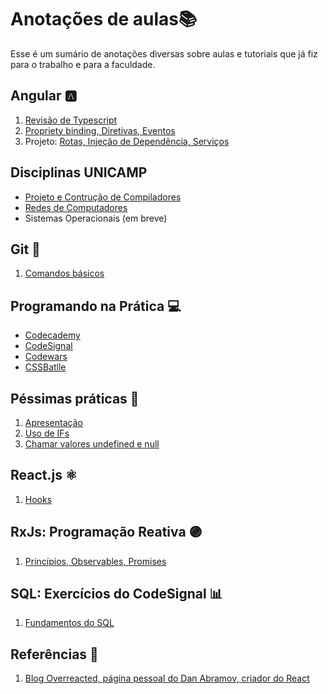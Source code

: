 ﻿# Anotações de aulas📚
Esse é um sumário de anotações diversas sobre aulas e tutoriais que já fiz para o trabalho e para a faculdade. 

 ## Angular 🅰️	
 1. [Revisão de Typescript](https://github.com/NatSatie/notasDeAula/blob/main/angular/angular_part1.md)
 2. [Propriety binding, Diretivas, Eventos](https://github.com/NatSatie/notasDeAula/blob/main/angular/angular_part2.md)
 3. Projeto: [Rotas, Injeção de Dependência, Serviços](https://github.com/NatSatie/notasDeAula/blob/main/angular/angular_part3.md)

## Disciplinas UNICAMP

 - [Projeto e Contrução de Compiladores](https://github.com/NatSatie/StudyNotes/blob/main/compilers/Apresentacao.md)
 - [Redes de Computadores](https://github.com/NatSatie/StudyNotes/blob/main/redes/Apresentacao.md)
 - Sistemas Operacionais (em breve)

## Git 🐙
 
 1. [Comandos básicos](https://github.com/NatSatie/notasDeAula/blob/main/git.md)

## Programando na Prática 💻

 - [Codecademy](https://www.codecademy.com/)
 - [CodeSignal](https://app.codesignal.com/arcade)
 - [Codewars](https://www.codewars.com/)
 - [CSSBatlle](https://cssbattle.dev/)

## Péssimas práticas 🙋
 
 1. [Apresentação](https://github.com/NatSatie/TechNotes/blob/main/badPractises/summary.md)
 2. [Uso de IFs](https://github.com/NatSatie/TechNotes/blob/main/badPractises/part1.md)
 3. [Chamar valores undefined e null](https://github.com/NatSatie/TechNotes/blob/main/badPractises/part2.md)
 
## React.js ⚛️
 
 1. [Hooks](https://github.com/NatSatie/notasDeAula/blob/main/react/hooks.md)
 
## RxJs: Programação Reativa 🟣
  
 1. [Princípios, Observables, Promises](https://github.com/NatSatie/notasDeAula/blob/main/RxJS.md)
 
## SQL: Exercícios do CodeSignal 📊

 1. [Fundamentos do SQL](https://github.com/NatSatie/StudyNotes/blob/main/sql/part1.md)

## Referências 🔖

 1. [Blog Overreacted, página pessoal do Dan Abramov, criador do React](https://overreacted.io/)

